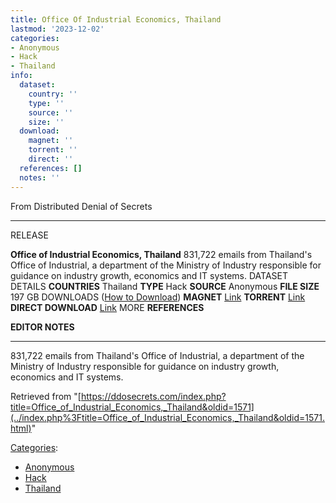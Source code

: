 ```yaml
---
title: Office Of Industrial Economics, Thailand
lastmod: '2023-12-02'
categories:
- Anonymous
- Hack
- Thailand
info:
  dataset:
    country: ''
    type: ''
    source: ''
    size: ''
  download:
    magnet: ''
    torrent: ''
    direct: ''
  references: []
  notes: ''
---
```




From Distributed Denial of Secrets

---
RELEASE

**Office of Industrial Economics, Thailand**
831,722 emails from Thailand's Office of Industrial, a department of the Ministry of Industry responsible for guidance on industry growth, economics and IT systems.
DATASET DETAILS
**COUNTRIES** Thailand
**TYPE** Hack
**SOURCE** Anonymous
**FILE SIZE** 197 GB
DOWNLOADS ([How to Download](Torrents.html "Torrents"))
**MAGNET** [Link](magnet:?xt=urn:btih:9ebf2202f6537e55e989a905f2f70faa7779f09f&dn=oie.go.th&tr=udp%3A%2F%2Ftracker.opentrackr.org%3A1337%2Fannounce&tr=udp%3A%2F%2Fexodus.desync.com%3A6969%2Fannounce&tr=udp%3A%2F%2Fvibe.sleepyinternetfun.xyz%3A1738%2Fannounce)
**TORRENT** [Link](../images/a/ad/OIE.go.th.torrent)
**DIRECT DOWNLOAD** [Link](https://oie.enlacehacktivista.org)
MORE
**REFERENCES**

**EDITOR NOTES**

---

831,722 emails from Thailand's Office of Industrial, a department of
the Ministry of Industry responsible for guidance on industry growth,
economics and IT systems.

Retrieved from
"[https://ddosecrets.com/index.php?title=Office_of_Industrial_Economics,_Thailand&oldid=1571](../index.php%3Ftitle=Office_of_Industrial_Economics,_Thailand&oldid=1571.html)"

[Categories](./Special:Categories.html "Special:Categories"):

- [Anonymous](./Category:Anonymous.html "Category:Anonymous")
- [Hack](./Category:Hack.html "Category:Hack")
- [Thailand](./Category:Thailand.html "Category:Thailand")
